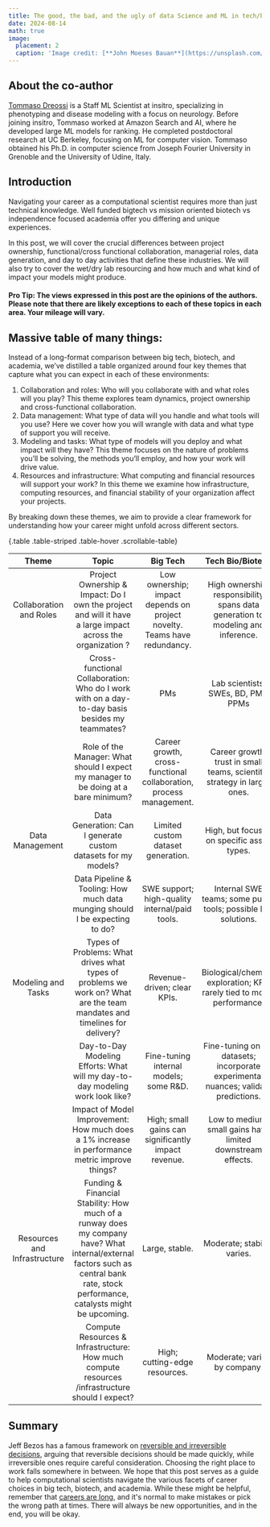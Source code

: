 ```yaml
---
title: The good, the bad, and the ugly of data Science and ML in tech/biotech/academia -- version 1.0
date: 2024-08-14
math: true
image:
  placement: 2
  caption: 'Image credit: [**John Moeses Bauan**](https://unsplash.com/photos/OGZtQF8iC0g)'
---
```


## About the co-author 
[Tommaso Dreossi](https://www.linkedin.com/in/tommaso-dreossi/) is a Staff ML Scientist at insitro, specializing in phenotyping and disease modeling with a focus on neurology. Before joining insitro, Tommaso worked at Amazon Search and AI, where he developed large ML models for ranking. He completed postdoctoral research at UC Berkeley, focusing on ML for computer vision. Tommaso obtained his Ph.D. in computer science from Joseph Fourier University in Grenoble and the University of Udine, Italy.

## Introduction
Navigating your career as a computational scientist requires more than just technical knowledge. Well funded bigtech vs mission oriented biotech vs independence focused academia offer you differing and unique experiences. 

In this post, we will cover the crucial differences between project ownership, functional/cross functional collaboration, managerial roles, data generation, and day to day activities that define these industries. We will also try to cover the wet/dry lab resourcing and how much and what kind of impact your models might produce. 


#### Pro Tip: The views expressed in this post are the opinions of the authors. Please note that there are likely exceptions to each of these topics in each area. Your mileage will vary. 


## Massive table of many things: 
Instead of a long-format comparison between big tech, biotech, and academia, we’ve distilled a table organized around four key themes that capture what you can expect in each of these environments:
1. Collaboration and roles: Who will you collaborate with and what roles will you play? This theme explores team dynamics, project ownership and cross-functional collaboration. 
2. Data management: What type of data will you handle and what tools will you use? Here we cover how you will wrangle with data and what type of support you will receive.
3. Modeling and tasks: What type of models will you deploy and what impact will they have? This theme focuses on the nature of problems you’ll be solving, the methods you’ll employ, and how your work will drive value.
4. Resources and infrastructure: What computing and financial resources will support your work? In this theme we examine how infrastructure, computing resources, and financial stability of your organization affect your projects.

By breaking down these  themes, we aim to provide a clear framework for understanding how your career might unfold across different sectors.

{.table .table-striped .table-hover .scrollable-table}

|             Theme            |                                                                                         Topic                                                                                         |                                 Big Tech                                 |                                   Tech Bio/Biotech                                   |                           Academia                           |
|:----------------------------:|:-------------------------------------------------------------------------------------------------------------------------------------------------------------------------------------:|:------------------------------------------------------------------------:|:------------------------------------------------------------------------------------:|:------------------------------------------------------------:|
| Collaboration and Roles      | Project Ownership & Impact: Do I own the project and will it have a large impact across the organization ?                                                                            | Low ownership; impact depends on project novelty. Teams have redundancy. | High ownership; responsibility spans data generation to modeling and inference.      | High ownership; impact is narrower.                          |
|                              | Cross-functional Collaboration: Who do I work with on a day-to-day basis besides my teammates?                                                                                        | PMs                                                                      | Lab scientists, SWEs, BD, PMs, PPMs                                                  | PhD candidates, postdocs in other labs                       |
|                              | Role of the Manager: What should I expect my manager to be doing at a bare minimum?                                                                                                   | Career growth, cross-functional collaboration, process management.       | Career growth; trust in small teams, scientific strategy in larger ones.             | Scientific output management, fundraising.                   |
| Data Management              | Data Generation: Can I generate custom datasets for my models?                                                                                                                        | Limited custom dataset generation.                                       | High, but focused on specific assay types.                                           | Limited; dependent on external lab collaborations.           |
|                              | Data Pipeline & Tooling: How much data munging should I be expecting to do?                                                                                                           | SWE support; high-quality internal/paid tools.                           | Internal SWE teams; some public tools; possible DIY solutions.                       | DIY or external APIs; free-tier tools.                       |
| Modeling and Tasks           | Types of Problems: What drives what types of problems  we work on? What are the team mandates and timelines for delivery?                                                             | Revenue-driven; clear KPIs.                                              | Biological/chemical exploration; KPIs rarely tied to model performance.              | Maximize in silico performance; regular publishing.          |
|                              | Day-to-Day Modeling Efforts: What will my day-to-day modeling work look like?                                                                                                         | Fine-tuning internal models; some R&D.                                   | Fine-tuning on lab datasets; incorporate experimental nuances; validate predictions. | Novel methods development on fixed datasets.                 |
|                              | Impact of Model Improvement: How much does a 1% increase in performance metric improve things?                                                                                        | High; small gains can significantly impact revenue.                      | Low to medium; small gains have limited downstream effects.                          | High; can lead to state-of-the-art results and publications. |
| Resources and Infrastructure | Funding & Financial Stability: How much of a runway does my company have? What internal/external factors such as central bank rate, stock performance, catalysts might be upcoming.   | Large, stable.                                                           | Moderate; stability varies.                                                          | Limited; grant-dependent.                                    |
|                              | Compute Resources & Infrastructure: How much compute resources /infrastructure should I expect?                                                                                       | High; cutting-edge resources.                                            | Moderate; varies by company.                                                         | Limited; shared resources.                                   |


## Summary
Jeff Bezos has a famous framework on [reversible and irreversible decisions](https://fs.blog/reversible-irreversible-decisions/), arguing that reversible decisions should be made quickly, while irreversible ones require careful consideration. Choosing the right place to work falls somewhere in between. We hope that this post serves as a guide to help computational scientists navigate the various facets of career choices in big tech, biotech, and academia. While these might be helpful, remember that [careers are long](https://lethain.com/forty-year-career/), and it's normal to make mistakes or pick the wrong path at times. There will always be new opportunities, and in the end, you will be okay.


